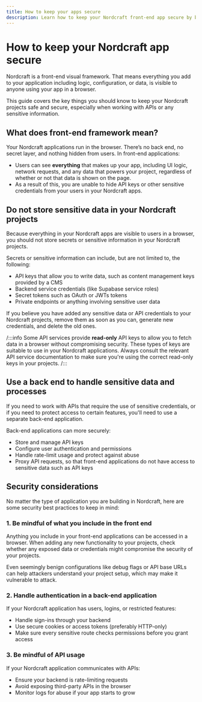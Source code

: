 ```yaml
---
title: How to keep your apps secure
description: Learn how to keep your Nordcraft front-end app secure by being mindful of exposing secret API credentials and other sensitive data.
---
```


# How to keep your Nordcraft app secure

Nordcraft is a front-end visual framework. That means everything you add to your application including logic, configuration, or data, is visible to anyone using your app in a browser.

This guide covers the key things you should know to keep your Nordcraft projects safe and secure, especially when working with APIs or any sensitive information.


## What does front-end framework mean?

Your Nordcraft applications run in the browser. There’s no back end, no secret layer, and nothing hidden from users. In front-end applications:

* Users can see **everything** that makes up your app, including UI logic, network requests, and any data that powers your project, regardless of whether or not that data is shown on the page.
* As a result of this, you are unable to hide API keys or other sensitive credentials from your users in your Nordcraft apps.


## Do not store sensitive data in your Nordcraft projects

Because everything in your Nordcraft apps are visible to users in a browser, you should not store secrets or sensitive information in your Nordcraft projects.

Secrets or sensitive information can include, but are not limited to, the following:

* API keys that allow you to write data, such as content management keys provided by a CMS
* Backend service credentials (like Supabase service roles)
* Secret tokens such as OAuth or JWTs tokens
* Private endpoints or anything involving sensitive user data

If you believe you have added any sensitive data or API credentials to your Nordcraft projects, remove them as soon as you can, generate new credentials, and delete the old ones.

/:::info
Some API services provide **read-only** API keys to allow you to fetch data in a browser without compromising security. These types of keys are suitable to use in your Nordcraft applications. Always consult the relevant API service documentation to make sure you're using the correct read-only keys in your projects.
/:::


## Use a back end to handle sensitive data and processes

If you need to work with APIs that require the use of sensitive credentials, or if you need to protect access to certain features, you'll need to use a separate back-end application.

Back-end applications can more securely:

* Store and manage API keys
* Configure user authentication and permissions
* Handle rate-limit usage and protect against abuse
* Proxy API requests, so that front-end applications do not have access to sensitive data such as API keys


## Security considerations

No matter the type of application you are building in Nordcraft, here are some security best practices to keep in mind:

### 1. Be mindful of what you include in the front end

Anything you include in your front-end applications can be accessed in a browser. When adding any new functionality to your projects, check whether any exposed data or credentials might compromise the security of your projects.

Even seemingly benign configurations like debug flags or API base URLs can help attackers understand your project setup, which may make it vulnerable to attack.

### 2. Handle authentication in a back-end application

If your Nordcraft application has users, logins, or restricted features:

* Handle sign-ins through your backend
* Use secure cookies or access tokens (preferably HTTP-only)
* Make sure every sensitive route checks permissions before you grant access


### 3. Be mindful of API usage

If your Nordcraft application communicates with APIs:

* Ensure your backend is rate-limiting requests
* Avoid exposing third-party APIs in the browser
* Monitor logs for abuse if your app starts to grow
